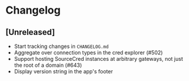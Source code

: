 # Changelog

## [Unreleased]
- Start tracking changes in `CHANGELOG.md`
- Aggregate over connection types in the cred explorer (#502)
- Support hosting SourceCred instances at arbitrary gateways, not just the root of a domain (#643)
- Display version string in the app's footer

